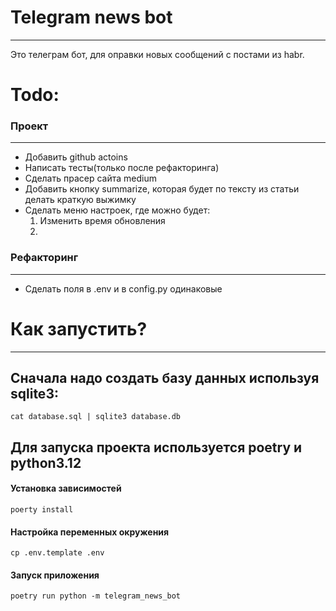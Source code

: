 # Telegram news bot
---
Это телеграм бот, для оправки новых сообщений с постами из habr.

# Todo:

### Проект
---
- Добавить github actoins
- Написать тесты(только после рефакторинга)
- Сделать прасер сайта medium
- Добавить кнопку summarize, которая будет по тексту из статьи делать краткую выжимку
- Сделать меню настроек, где можно будет:
    1. Изменить время обновления
    2. 

### Рефакторинг
---
- Сделать поля в .env и в config.py одинаковые

# Как запустить?
---
## Сначала надо создать базу данных используя sqlite3:
```shell
cat database.sql | sqlite3 database.db 
```
## Для запуска проекта используется poetry и python3.12

#### Установка зависимостей
```shell
poerty install
```
#### Настройка переменных окружения
```shell
cp .env.template .env
```

#### Запуск приложения
```shell
poetry run python -m telegram_news_bot
```
